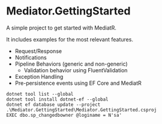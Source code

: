 # Mediator.GettingStarted

A simple project to get started with MediatR.

It includes examples for the most relevant features.

- Request/Response
- Notifications
- Pipeline Behaviors (generic and non-generic)
  - Validation behavior using FluentValidation
- Exception Handling
- Pre-persistence events using EF Core and MediatR

```
dotnet tool list --global
dotnet tool install dotnet-ef --global
dotnet ef database update --project .\Mediator.GettingStarted\Mediator.GettingStarted.csproj
EXEC dbo.sp_changedbowner @loginame = N'sa'
```